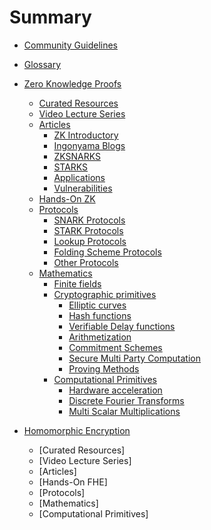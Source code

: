 # Summary

- [Community Guidelines](./communityguide.md)

- [Glossary](./Glossary.md) 
- [Zero Knowledge Proofs](./ZKP.md)
  - [Curated Resources](./curatedzk.md)
  - [Video Lecture Series](./zkpseries.md)
  - [Articles](./introzkp.md)
    - [ZK Introductory](./zkbeginner.md)
    - [Ingonyama Blogs](./Ingoblogs.md)
    - [ZKSNARKS](./zksnarks.md)
    - [STARKS](./starks.md)
    - [Applications](./applicationszk.md)
    - [Vulnerabilities](./vulnerabilities.md)
  - [Hands-On ZK](handsonzk.md)
  - [Protocols](./protocolszk.md)
    - [SNARK Protocols](./protocolsSNARK.md)
    - [STARK Protocols](./protocolsSTARK.md)
    - [Lookup Protocols](./protocolsLookup.md)
    - [Folding Scheme Protocols](./protocolsFoldingSchemes.md)
    - [Other Protocols](./protocolsOther.md)
  - [Mathematics](./mathzkp.md)
    - [Finite fields](./ff.md)
    - [Cryptographic primitives](./cryptoprimzk.md)
      - [Elliptic curves](./elliptic.md)
      - [Hash functions](./hashzk.md)
      - [Verifiable Delay functions](./VDFzk.md)
      - [Arithmetization](./Arithmzk.md)
      - [Commitment Schemes](./commitmentzk.md)
      - [Secure Multi Party Computation](./MPC.md)
      - [Proving Methods](./provingzk.md)
    - [Computational Primitives](./compprimzk.md)
      - [Hardware acceleration](./hwzk.md)
      - [Discrete Fourier Transforms](./fft.md)
      - [Multi Scalar Multiplications](./msm.md)
- [Homomorphic Encryption](./HE.md)
  - [Curated Resources]
  - [Video Lecture Series]
  - [Articles]
  - [Hands-On FHE]
  - [Protocols]
  - [Mathematics]
  - [Computational Primitives]
